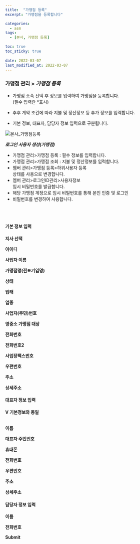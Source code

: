 ```yaml
---
title:  "가맹점 등록"
excerpt: "가맹점을 등록합니다"

categories:
  - asm
tags:
  - [본사, 가맹점 등록]

toc: true
toc_sticky: true
 
date: 2022-03-07
last_modified_at: 2022-03-07
---
```


### 가맹점 관리 > *가맹점 등록*
- 가맹점 소속 선택 후 정보를 입력하여 가맹점을 등록합니다.<br>(필수 입력란 *표시)

- 추후 계약 조건에 따라 지불 및 정산정보 등 추가 정보를 입력합니다.

- 기본 정보, 대표자, 담당자 정보 입력으로 구분됩니다.

![본사_가맹점등록](https://user-images.githubusercontent.com/95394003/156973669-585262b0-d58e-4319-b340-f1d6662ac883.jpeg)

***로그인 사용자 생성(가맹점)***
- 가맹점 관리>가맹점 등록 : 필수 정보를 입력합니다.
- 가맹점 관리>가맹점 조회 : 지불 및 정산정보를 입력합니다.
- 멤버 관리>가맹점 등록>하위사용자 등록<br>상태를 사용으로 변경합니다.
- 멤버 관리>로그인ID관리>사용자정보<br>임시 비밀번호를 발급합니다.
- 해당 가맹점 계정으로 임시 비밀번호를 통해 본인 인증 및 로그인
- 비밀번호를 변경하여 사용합니다.
<br>
<br>

#### 기본 정보 입력
**지사 선택**
<br>

**아이디**
<br>

**사업자 이름**
<br>

**가맹점명(전표기입명)**
<br>

**상태**
<br>

**업태**
<br>

**업종**
<br>

**사업자(주민)번호**
<br>

**영중소 가맹점 대상**
<br>

**전화번호**
<br>

**전화번호2**
<br>

**사업장팩스번호**
<br>

**우편번호**
<br>

**주소**
<br>

**상세주소**
<br>



#### 대표자 정보 입력
**V 기본정보와 동일**<br>
<br>

**이름**
<br>

**대표자 주민번호**
<br>

**휴대폰**
<br>

**전화번호**
<br>

**우편번호**
<br>

**주소**
<br>

**상세주소**
<br>



#### 담당자 정보 입력
**이름**
<br>

**전화번호**
<br>

**Submit**
<br>
